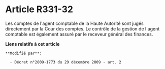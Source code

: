# Article R331-32

Les comptes de l'agent comptable de la Haute Autorité sont jugés directement par la Cour des comptes. Le contrôle de la
gestion de l'agent comptable est également assuré par le receveur général des finances.

**Liens relatifs à cet article**

	**Modifié par**:

	  - Décret n°2009-1773 du 29 décembre 2009 - art. 2
